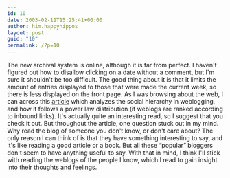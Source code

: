 ```yaml
---
id: 10
date: 2003-02-11T15:25:41+00:00
author: him.happyhippos
layout: post
guid: "10"
permalink: /?p=10
---
```

The new archival system is online, although it is far from perfect. I haven't figured out how to disallow clicking on a date without a comment, but I'm sure it shouldn't be too difficult. The good thing about it is that it limits the amount of entries displayed to those that were made the current week, so there is less displayed on the front page. As I was browsing about the web, I can across this [article](http://www.shirky.com/writings/powerlaw_weblog.html) which analyzes the social hierarchy in weblogging, and how it follows a power law distribution (if weblogs are ranked according to inbound links). It's actually quite an interesting read, so I suggest that you check it out. But throughout the article, one question stuck out in my mind. Why read the blog of someone you don't know, or don't care about? The only reason I can think of is that they have something interesting to say, and it's like reading a good article or a book. But all these &#8220;popular&#8221; bloggers don't seem to have anything useful to say. With that in mind, I think I'll stick with reading the weblogs of the people I know, which I read to gain insight into their thoughts and feelings.